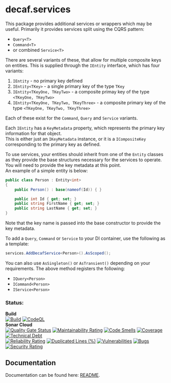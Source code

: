 # decaf.services
This package provides additional services or wrappers which may be useful.
Primarily it provides services split using the CQRS pattern:
- `Query<T>`
- `Command<T>`
- or combined `Service<T>`

There are several variants of these, that allow for multiple composite keys on entities.
This is supplied through the `IEntity` interface, which has four variants:
1. `IEntity` - no primary key defined
2. `IEntity<TKey>` - a single primary key of the type `TKey`
3. `IEntity<TKeyOne, TKeyTwo>` - a composite primay key of the type `<TKeyOne, TKeyTwo>`
4. `IEntity<TKeyOne, TKeyTwo, TKeyThree>` - a composite primary key of the type `<TKeyOne, TKeyTwo, TKeyThree>`

Each of these exist for the `Command`, `Query` and `Service` variants.

Each `IEntity` has a `KeyMetadata` property, which represents the primary key information for that object.  
This is either just an `IKeyMetadata` instance, or it is a `ICompositeKey` corresponding to the primary key as defined.

To use services, your entities should inherit from one of the `Entity` classes as they provide the base structures necessary for the services to operate.  
You will need to provide the key metadata at this point.  
An example of a simple entity is below:
```csharp
public class Person : Entity<int>
{
    public Person() : base(nameof(Id)) { }

    public int Id { get; set; }
    public string FirstName { get; set; }
    public string LastName { get; set; }
}
```

Note that the key name is passed into the base constructor to provide the key metadata.

To add a `Query`, `Command` or `Service` to your DI container, use the following as a template:
```csharp
services.AddDecafService<Person>().AsScoped();
```

You can also use `AsSingleton()` or `AsTransient()` depending on your requirements.
The above method registers the following:
- `IQuery<Person>`
- `ICommand<Person>`
- `IService<Person>`

### Status:
**Build**  
[![Build](https://github.com/daniel-buchanan/decaf-orm/actions/workflows/sonar.yml/badge.svg)](https://github.com/daniel-buchanan/decaf-orm/actions/workflows/sonar.yml)
[![CodeQL](https://github.com/daniel-buchanan/decaf-orm/actions/workflows/codeql-analysis.yml/badge.svg)](https://github.com/daniel-buchanan/decaf-orm/actions/workflows/codeql-analysis.yml)  
**Sonar Cloud**  
[![Quality Gate Status](https://sonarcloud.io/api/project_badges/measure?project=daniel-buchanan_decaf&metric=alert_status)](https://sonarcloud.io/summary/new_code?id=daniel-buchanan_decaf)
[![Maintainability Rating](https://sonarcloud.io/api/project_badges/measure?project=daniel-buchanan_decaf&metric=sqale_rating)](https://sonarcloud.io/summary/new_code?id=daniel-buchanan_decaf)
[![Code Smells](https://sonarcloud.io/api/project_badges/measure?project=daniel-buchanan_decaf&metric=code_smells)](https://sonarcloud.io/summary/new_code?id=daniel-buchanan_decaf)
[![Coverage](https://sonarcloud.io/api/project_badges/measure?project=daniel-buchanan_decaf&metric=coverage)](https://sonarcloud.io/summary/new_code?id=daniel-buchanan_decaf)
[![Technical Debt](https://sonarcloud.io/api/project_badges/measure?project=daniel-buchanan_decaf&metric=sqale_index)](https://sonarcloud.io/summary/new_code?id=daniel-buchanan_decaf)  
[![Reliability Rating](https://sonarcloud.io/api/project_badges/measure?project=daniel-buchanan_decaf&metric=reliability_rating)](https://sonarcloud.io/summary/new_code?id=daniel-buchanan_decaf)
[![Duplicated Lines (%)](https://sonarcloud.io/api/project_badges/measure?project=daniel-buchanan_decaf&metric=duplicated_lines_density)](https://sonarcloud.io/summary/new_code?id=daniel-buchanan_decaf)
[![Vulnerabilities](https://sonarcloud.io/api/project_badges/measure?project=daniel-buchanan_decaf&metric=vulnerabilities)](https://sonarcloud.io/summary/new_code?id=daniel-buchanan_decaf)
[![Bugs](https://sonarcloud.io/api/project_badges/measure?project=daniel-buchanan_decaf&metric=bugs)](https://sonarcloud.io/summary/new_code?id=daniel-buchanan_decaf)
[![Security Rating](https://sonarcloud.io/api/project_badges/measure?project=daniel-buchanan_decaf&metric=security_rating)](https://sonarcloud.io/summary/new_code?id=daniel-buchanan_decaf)

## Documentation
Documentation can be found here: [README](https://github.com/daniel-buchanan/decaf-orm/blob/main/README.md).
